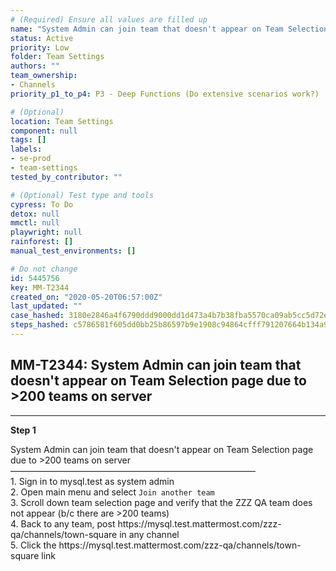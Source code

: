 ```yaml
---
# (Required) Ensure all values are filled up
name: "System Admin can join team that doesn't appear on Team Selection page due to >200 teams on server"
status: Active
priority: Low
folder: Team Settings
authors: ""
team_ownership:
- Channels
priority_p1_to_p4: P3 - Deep Functions (Do extensive scenarios work?)

# (Optional)
location: Team Settings
component: null
tags: []
labels:
- se-prod
- team-settings
tested_by_contributor: ""

# (Optional) Test type and tools
cypress: To Do
detox: null
mmctl: null
playwright: null
rainforest: []
manual_test_environments: []

# Do not change
id: 5445756
key: MM-T2344
created_on: "2020-05-20T06:57:00Z"
last_updated: ""
case_hashed: 3180e2846a4f6790ddd9000dd1d473a4b7b38fba5570ca09ab5cc5d72e8a0d9dbd7f768b621676b882ce024deb169018
steps_hashed: c5786581f605dd0bb25b86597b9e1908c94864cfff791207664b134a96c0e14a4213fdec5f6d5aeb00a12683e5a1fd44
---
```


<!-- (Auto-generated) Based on frontmatter's "key" and "name" -->

## MM-T2344: System Admin can join team that doesn't appear on Team Selection page due to >200 teams on server

---

**Step 1**

System Admin can join team that doesn't appear on Team Selection page due to >200 teams on server\
————————————————————————————\
1\. Sign in to mysql.test as system admin\
2\. Open main menu and select `Join another team`\
3\. Scroll down team selection page and verify that the ZZZ QA team does not appear (b/c there are >200 teams)\
4\. Back to any team, post https\://mysql.test.mattermost.com/zzz-qa/channels/town-square in any channel\
5\. Click the https\://mysql.test.mattermost.com/zzz-qa/channels/town-square link
